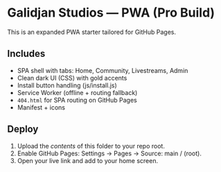 # Galidjan Studios — PWA (Pro Build)

This is an expanded PWA starter tailored for GitHub Pages.

## Includes
- SPA shell with tabs: Home, Community, Livestreams, Admin
- Clean dark UI (CSS) with gold accents
- Install button handling (js/install.js)
- Service Worker (offline + routing fallback)
- `404.html` for SPA routing on GitHub Pages
- Manifest + icons

## Deploy
1. Upload the *contents* of this folder to your repo root.
2. Enable GitHub Pages: Settings → Pages → Source: main / (root).
3. Open your live link and add to your home screen.
